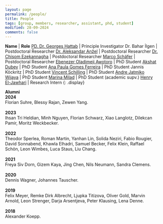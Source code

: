 ```yaml
---
layout: page
permalink: /people/
title: People
tags: [group, members, researcher, assistant, phd, student]
modified: 28-09-2024
comments: false
---
```


**Name**    | **Role**
[PD. Dr. Georges Hattab](/hattab)  | Principle Investigator
Dr. Bahar İlgen  | Postdoctoral Researcher
[Dr. Aleksandar Anžel](https://aanzel.github.io)  | Postdoctoral Researcher
[Dr. Chisom Ezekannagha](https://sombiri.github.io)  | Postdoctoral Researcher
[Marco Schäfer](https://scholar.google.com/citations?user=JtUNLVcAAAAJ&hl)  | Postdoctoral Researcher 
[Ebenezer Oladimeji Awotoro](https://www.linkedin.com/in/ebenezer-awotoro/)  | PhD Student 
[Akshat Dubey](https://www.linkedin.com/in/akshat-dubey-5983b2185/)  | PhD Student
[Ana Paula Gomes Ferreira](https://www.linkedin.com/in/anapaulagomess/)  | PhD Student
Jannis Köckritz  | PhD Student
[Vincent Schilling](https://www.linkedin.com/in/vincent-schilling-019537266/)  | PhD Student
[Andre Jatmiko Wijaya](https://www.linkedin.com/in/andre-jatmiko-wijaya-9a0296107/)  | PhD Student
[Marina Milad](https://www.linkedin.com/in/marinaayoub96/)  | PhD Student (academic supv.)
[Henry El-Jawhari](https://www.linkedin.com/in/henryelj/)  | Research Intern
{: .display}
<br/>


**Alumni**
<br/>
**2024**
<br/>
Florian Suhre, Blessy Rajan, Zewen Yang.
<br/>
<br/>
**2023**
<br/>
Ihsan Tri Heldian, Minh Nguyen, Florian Schwarz, Xiao Langlotz, Dilekcan Pamir, Moritz Weckbecker.
<br/>
<br/>
**2022**
<br/>
Theodor Sperlea, Roman Martin, Yanhan Lin, Solida Neziri, Fabio Rougier, David Sonnabend, Khawla Elhadri, Samuel Becker, Felix Klein, Raffael Schön, Leon Wimbes, Luca Staus, Liu Chang.
<br/>
<br/>
**2021**
<br/>
Freya Siv Dorn, Gizem Kaya, Jing Chen, Nils Neumann, Sandra Clemens.
<br/>
<br/>
**2020**
<br/>
Dennis Wagner, Johannes Tauscher.
<br/>
<br/>
‌**2019**
<br/>
Felix Meyer, Remke Dirk Albrecht, Ljupka Titizova, Oliver Gold, Marvin Arnold, Leon Strenger, Darja Arsentjeva, Peter Klausing, Lena Denne.
<br/>
<br/>
**2018**
<br/>
Alexander Koepp.